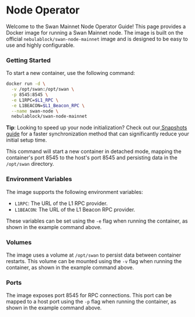 # Node Operator

Welcome to the Swan Mainnet Node Operator Guide! This page provides a Docker image for running a Swan Mainnet node. The image is built on the official `nebulablock/swan-node-mainnet` image and is designed to be easy to use and highly configurable.

### Getting Started

To start a new container, use the following command:

```sh
docker run -d \
  -v /opt/swan:/opt/swan \
  -p 8545:8545 \
  -e L1RPC=$L1_RPC \
  -e L1BEACON=$L1_Beacon_RPC \
  --name swan-node \
  nebulablock/swan-node-mainnet
```

**Tip**: Looking to speed up your node initialization? Check out our[ Snapshots guide](swan-node-snapshots.md) for a faster synchronization method that can significantly reduce your initial setup time.

This command will start a new container in detached mode, mapping the container's port 8545 to the host's port 8545 and persisting data in the `/opt/swan` directory.

### Environment Variables

The image supports the following environment variables:

* `L1RPC`: The URL of the L1 RPC provider.
* `L1BEACON`: The URL of the L1 Beacon RPC provider.

These variables can be set using the `-e` flag when running the container, as shown in the example command above.

### Volumes

The image uses a volume at `/opt/swan` to persist data between container restarts. This volume can be mounted using the `-v` flag when running the container, as shown in the example command above.

### Ports

The image exposes port 8545 for RPC connections. This port can be mapped to a host port using the `-p` flag when running the container, as shown in the example command above.

